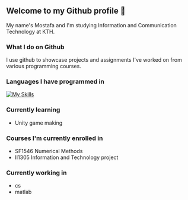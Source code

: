 ## Welcome to my Github profile 👋
My name's Mostafa and I'm studying Information and Communication Technology at KTH.  
### What I do on Github
I use github to showcase projects and assignments I've worked on from various programming courses. 
### Languages I have programmed in
[![My Skills](https://skillicons.dev/icons?i=elixir,cs,java,matlab,latex,git,postgresql)](https://skillicons.dev)
### Currently learning
* Unity game making

### Courses I'm currently enrolled in
* SF1546 Numerical Methods
* II1305 Information and Technology project

### Currently working in
* cs
* matlab

<!--
**MrFlamadak** is a ✨ _special_ ✨ repository because its `README.md` (this file) appears on your GitHub profile.

Here are some ideas to get you started:

- 🔭 I’m currently working on ...
currently solving algorithm and other programming problems in Elixir as well as creating a client-server socket framework in java.
- 🌱 I’m currently learning ...
- 👯 I’m looking to collaborate on ...
- 🤔 I’m looking for help with ...
- 💬 Ask me about ...
- 📫 How to reach me: ...
- 😄 Pronouns: ...
- ⚡ Fun fact: ...
-->
